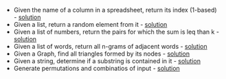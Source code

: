 - Given the name of a column in a spreadsheet, return its index (1-based) - [solution](spreadsheet_col_index.md)
- Given a list, return a random element from it - [solution](random_from_list.md)
- Given a list of numbers, return the pairs for which the sum is leq than k - [solution](sum_less_than_k.md)
- Given a list of words, return all n-grams of adjacent words - [solution](n-grams.md)
- Given a Graph, find all triangles formed by its nodes - [solution](triangles_in_graph.md)
- Given a string, determine if a substring is contained in it - [solution](sub_string_finder.md)
- Generate permutations and combinatios of input - [solution](permutations_and_combinations.md)